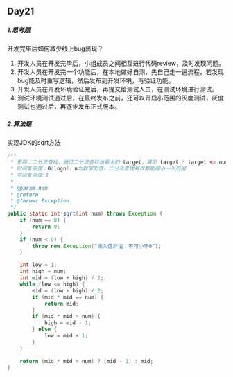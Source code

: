 ## Day21

##### 1.思考题

开发完毕后如何减少线上bug出现？

1. 开发人员在开发完毕后，小组成员之间相互进行代码review，及时发现问题。
2. 开发人员在开发完一个功能后，在本地做好自测，先自己走一遍流程，若发现bug能及时重写逻辑，然后发布到开发环境，再验证功能。
3. 开发人员在开发环境验证完后，再提交给测试人员，在测试环境进行测试。
4. 测试环境测试通过后，在最终发布之前，还可以开启小范围的灰度测试，灰度测试也通过后，再逐步发布正式版本。

##### 2.算法题

实现JDK的sqrt方法

```java
/**
 * 思路：二分法查找，通过二分法查找出最大的 target，满足 target * target <= num
 * 时间复杂度：O(logn)，n为数字的值，二分法查找每次都能缩小一半范围
 * 空间复杂度:1
 *
 * @param num
 * @return
 * @throws Exception
 */
public static int sqrt(int num) throws Exception {
    if (num == 0) {
        return 0;
    }
    if (num < 0) {
        throw new Exception("输入值非法：不可小于0");
    }

    int low = 1;
    int high = num;
    int mid = (low + high) / 2;;
    while (low <= high) {
        mid = (low + high) / 2;
        if (mid * mid == num) {
            return mid;
        }
        if (mid * mid > num) {
            high = mid - 1;
        } else {
            low = mid + 1;
        }
    }

    return (mid * mid > num) ? (mid - 1) : mid;
}
```



 	

